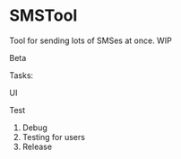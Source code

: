 # SMSTool
Tool for sending lots of SMSes at once. WIP

Beta

Tasks: <p/>
UI <p/>
Test <p/>

1. Debug
2. Testing for users
2. Release


